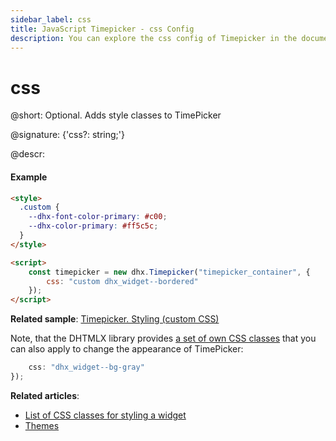```yaml
---
sidebar_label: css
title: JavaScript Timepicker - css Config 
description: You can explore the css config of Timepicker in the documentation of the DHTMLX JavaScript UI library. Browse developer guides and API reference, try out code examples and live demos, and download a free 30-day evaluation version of DHTMLX Suite.
---
```


# css

@short: Optional. Adds style classes to TimePicker

@signature: {'css?: string;'}

@descr:
#### Example

```html
<style>
  .custom {
    --dhx-font-color-primary: #c00;
    --dhx-color-primary: #ff5c5c;
  }
</style>

<script>
	const timepicker = new dhx.Timepicker("timepicker_container", {
  		css: "custom dhx_widget--bordered"
	});
</script>
```

**Related sample**: [Timepicker. Styling (custom CSS)](https://snippet.dhtmlx.com/n4xfu4e9)

Note, that the DHTMLX library provides [a set of own CSS classes](helpers/base_elements.md#list-of-css-classes-for-styling-a-widget) that you can also apply to change the appearance of TimePicker:

```javascript
	css: "dhx_widget--bg-gray"
});
```

**Related articles**: 
- [List of CSS classes for styling a widget](helpers/base_elements.md#list-of-css-classes-for-styling-a-widget)
- [Themes](themes.md)
